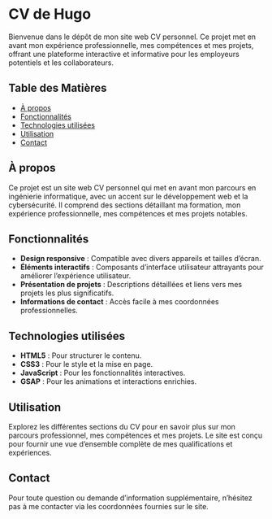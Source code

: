 # CV de Hugo

Bienvenue dans le dépôt de mon site web CV personnel. Ce projet met en avant mon expérience professionnelle, mes compétences et mes projets, offrant une plateforme interactive et informative pour les employeurs potentiels et les collaborateurs.

## Table des Matières

- [À propos](#à-propos)
- [Fonctionnalités](#fonctionnalités)
- [Technologies utilisées](#technologies-utilisées)
- [Utilisation](#utilisation)
- [Contact](#contact)

## À propos

Ce projet est un site web CV personnel qui met en avant mon parcours en ingénierie informatique, avec un accent sur le développement web et la cybersécurité. Il comprend des sections détaillant ma formation, mon expérience professionnelle, mes compétences et mes projets notables.

## Fonctionnalités

- **Design responsive** : Compatible avec divers appareils et tailles d’écran.
- **Éléments interactifs** : Composants d’interface utilisateur attrayants pour améliorer l’expérience utilisateur.
- **Présentation de projets** : Descriptions détaillées et liens vers mes projets les plus significatifs.
- **Informations de contact** : Accès facile à mes coordonnées professionnelles.

## Technologies utilisées

- **HTML5** : Pour structurer le contenu.
- **CSS3** : Pour le style et la mise en page.
- **JavaScript** : Pour les fonctionnalités interactives.
- **GSAP** : Pour les animations et interactions enrichies.

## Utilisation
Explorez les différentes sections du CV pour en savoir plus sur mon parcours professionnel, mes compétences et mes projets. Le site est conçu pour fournir une vue d’ensemble complète de mes qualifications et expériences.

## Contact
Pour toute question ou demande d’information supplémentaire, n’hésitez pas à me contacter via les coordonnées fournies sur le site.
